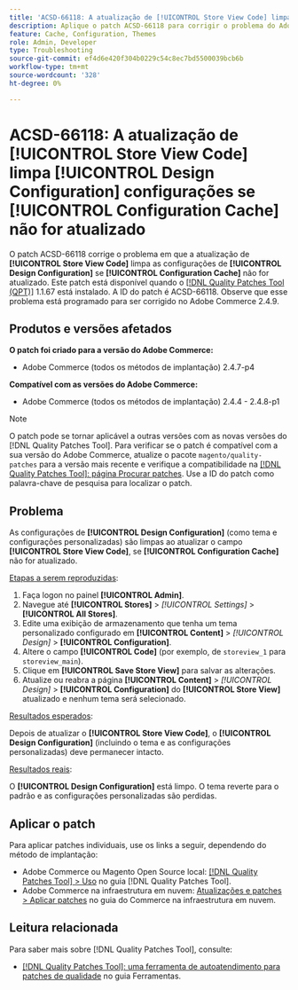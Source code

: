 ```yaml
---
title: 'ACSD-66118: A atualização de [!UICONTROL Store View Code] limpa [!UICONTROL Design Configuration] configurações se [!UICONTROL Configuration Cache] não for atualizado'
description: Aplique o patch ACSD-66118 para corrigir o problema do Adobe Commerce em que a atualização do [!UICONTROL Store View Code] limpa o [!UICONTROL Design Configuration] (tema e configurações personalizadas) se o [!UICONTROL Configuration Cache] não for atualizado corretamente.
feature: Cache, Configuration, Themes
role: Admin, Developer
type: Troubleshooting
source-git-commit: ef4d6e420f304b0229c54c8ec7bd5500039bcb6b
workflow-type: tm+mt
source-wordcount: '328'
ht-degree: 0%

---
```



# ACSD-66118: A atualização de **[!UICONTROL Store View Code]** limpa **[!UICONTROL Design Configuration]** configurações se **[!UICONTROL Configuration Cache]** não for atualizado

O patch ACSD-66118 corrige o problema em que a atualização de **[!UICONTROL Store View Code]** limpa as configurações de **[!UICONTROL Design Configuration]** se **[!UICONTROL Configuration Cache]** não for atualizado. Este patch está disponível quando o [[!DNL Quality Patches Tool (QPT)]](/help/tools/quality-patches-tool/quality-patches-tool-to-self-serve-quality-patches.md) 1.1.67 está instalado. A ID do patch é ACSD-66118. Observe que esse problema está programado para ser corrigido no Adobe Commerce 2.4.9.

## Produtos e versões afetados

**O patch foi criado para a versão do Adobe Commerce:**

* Adobe Commerce (todos os métodos de implantação) 2.4.7-p4

**Compatível com as versões do Adobe Commerce:**

* Adobe Commerce (todos os métodos de implantação) 2.4.4 - 2.4.8-p1

>[!NOTE]
>
>O patch pode se tornar aplicável a outras versões com as novas versões do [!DNL Quality Patches Tool]. Para verificar se o patch é compatível com a sua versão do Adobe Commerce, atualize o pacote `magento/quality-patches` para a versão mais recente e verifique a compatibilidade na [[!DNL Quality Patches Tool]: página Procurar patches](https://experienceleague.adobe.com/tools/commerce-quality-patches/index.html?lang=pt-BR). Use a ID do patch como palavra-chave de pesquisa para localizar o patch.

## Problema

As configurações de **[!UICONTROL Design Configuration]** (como tema e configurações personalizadas) são limpas ao atualizar o campo **[!UICONTROL Store View Code]**, se **[!UICONTROL Configuration Cache]** não for atualizado.

<u>Etapas a serem reproduzidas</u>:

1. Faça logon no painel **[!UICONTROL Admin]**.
2. Navegue até **[!UICONTROL Stores]** > *[!UICONTROL Settings]* > **[!UICONTROL All Stores]**.
3. Edite uma exibição de armazenamento que tenha um tema personalizado configurado em **[!UICONTROL Content]** > *[!UICONTROL Design]* > **[!UICONTROL Configuration]**.
4. Altere o campo **[!UICONTROL Code]** (por exemplo, de `storeview_1` para `storeview_main`).
5. Clique em **[!UICONTROL Save Store View]** para salvar as alterações.
6. Atualize ou reabra a página **[!UICONTROL Content]** > *[!UICONTROL Design]* > **[!UICONTROL Configuration]** do **[!UICONTROL Store View]** atualizado e nenhum tema será selecionado.

<u>Resultados esperados</u>:

Depois de atualizar o **[!UICONTROL Store View Code]**, o **[!UICONTROL Design Configuration]** (incluindo o tema e as configurações personalizadas) deve permanecer intacto.

<u>Resultados reais</u>:

O **[!UICONTROL Design Configuration]** está limpo. O tema reverte para o padrão e as configurações personalizadas são perdidas.

## Aplicar o patch

Para aplicar patches individuais, use os links a seguir, dependendo do método de implantação:

* Adobe Commerce ou Magento Open Source local: [[!DNL Quality Patches Tool] > Uso](/help/tools/quality-patches-tool/usage.md) no guia [!DNL Quality Patches Tool].
* Adobe Commerce na infraestrutura em nuvem: [Atualizações e patches > Aplicar patches](https://experienceleague.adobe.com/docs/commerce-cloud-service/user-guide/develop/upgrade/apply-patches.html?lang=pt-BR) no guia do Commerce na infraestrutura em nuvem.

## Leitura relacionada

Para saber mais sobre [!DNL Quality Patches Tool], consulte:

* [[!DNL Quality Patches Tool]: uma ferramenta de autoatendimento para patches de qualidade](/help/tools/quality-patches-tool/quality-patches-tool-to-self-serve-quality-patches.md) no guia Ferramentas.
